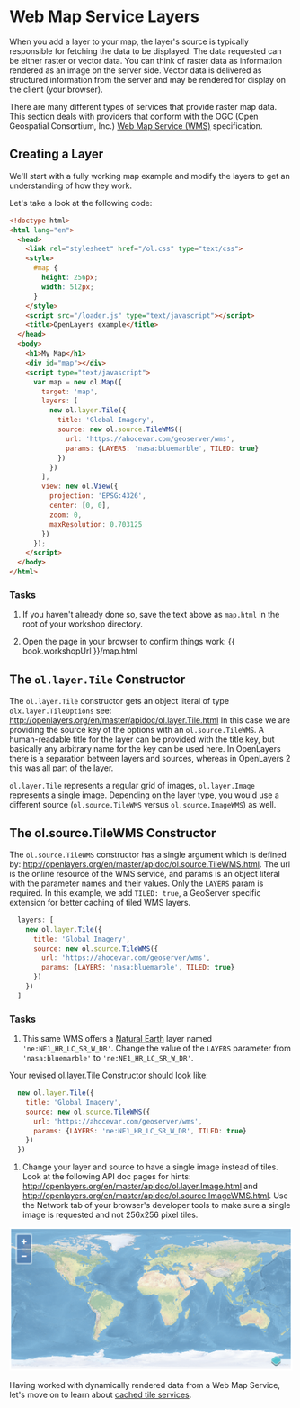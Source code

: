 # Web Map Service Layers

When you add a layer to your map, the layer's source is typically responsible for fetching the data to be displayed. The data requested can be either raster or vector data. You can think of raster data as information rendered as an image on the server side. Vector data is delivered as structured information from the server and may be rendered for display on the client (your browser).

There are many different types of services that provide raster map data. This section deals with providers that conform with the OGC (Open Geospatial Consortium, Inc.) [Web Map Service (WMS)](http://www.opengeospatial.org/standards/wms) specification.

## Creating a Layer

We'll start with a fully working map example and modify the layers to get an
understanding of how they work.

Let's take a look at the following code:

```html
<!doctype html>
<html lang="en">
  <head>
    <link rel="stylesheet" href="/ol.css" type="text/css">
    <style>
      #map {
        height: 256px;
        width: 512px;
      }
    </style>
    <script src="/loader.js" type="text/javascript"></script>
    <title>OpenLayers example</title>
  </head>
  <body>
    <h1>My Map</h1>
    <div id="map"></div>
    <script type="text/javascript">
      var map = new ol.Map({
        target: 'map',
        layers: [
          new ol.layer.Tile({
            title: 'Global Imagery',
            source: new ol.source.TileWMS({
              url: 'https://ahocevar.com/geoserver/wms',
              params: {LAYERS: 'nasa:bluemarble', TILED: true}
            })
          })
        ],
        view: new ol.View({
          projection: 'EPSG:4326',
          center: [0, 0],
          zoom: 0,
          maxResolution: 0.703125
        })
      });
    </script>
  </body>
</html>
```

### Tasks

1. If you haven't already done so, save the text above as `map.html` in the root of your workshop directory.

1. Open the page in your browser to confirm things work: {{ book.workshopUrl }}/map.html

## The `ol.layer.Tile` Constructor

The `ol.layer.Tile` constructor gets an object literal of type `olx.layer.TileOptions` see: http://openlayers.org/en/master/apidoc/ol.layer.Tile.html
In this case we are providing the source key of the options with an `ol.source.TileWMS`.
A human-readable title for the layer can be provided with the title key, but basically any arbitrary name for the key can be used here.
In OpenLayers there is a separation between layers and sources, whereas in OpenLayers 2 this was all part of the layer.

`ol.layer.Tile` represents a regular grid of images, `ol.layer.Image` represents a single image. Depending on the layer type, you would use a different source (`ol.source.TileWMS` versus `ol.source.ImageWMS`) as well.

## The ol.source.TileWMS Constructor

The `ol.source.TileWMS` constructor has a single argument which is defined by: http://openlayers.org/en/master/apidoc/ol.source.TileWMS.html.
The url is the online resource of the WMS service, and params is an object literal with the parameter names and their values. Only the `LAYERS` param is required. In this example, we add `TILED: true`, a GeoServer specific extension for better caching of tiled WMS layers.

```js
  layers: [
    new ol.layer.Tile({
      title: 'Global Imagery',
      source: new ol.source.TileWMS({
        url: 'https://ahocevar.com/geoserver/wms',
        params: {LAYERS: 'nasa:bluemarble', TILED: true}
      })
    })
  ]
```

### Tasks

1. This same WMS offers a [Natural Earth](http://www.naturalearthdata.com/) layer named `'ne:NE1_HR_LC_SR_W_DR'`. Change the value of the `LAYERS` parameter from `'nasa:bluemarble'` to `'ne:NE1_HR_LC_SR_W_DR'`.

  Your revised ol.layer.Tile Constructor should look like:

  ```js
    new ol.layer.Tile({
      title: 'Global Imagery',
      source: new ol.source.TileWMS({
        url: 'https://ahocevar.com/geoserver/wms',
        params: {LAYERS: 'ne:NE1_HR_LC_SR_W_DR', TILED: true}
      })
    })
  ```

1. Change your layer and source to have a single image instead of tiles. Look at the following API doc pages for hints: http://openlayers.org/en/master/apidoc/ol.layer.Image.html and http://openlayers.org/en/master/apidoc/ol.source.ImageWMS.html. Use the Network tab of your browser's developer tools to make sure a single image is requested and not 256x256 pixel tiles.

  ![A WMS as an image source](wms1.png)

Having worked with dynamically rendered data from a Web Map Service, let's move
on to learn about [cached tile services](cached.md).
